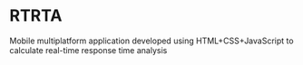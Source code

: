RTRTA
=====

Mobile multiplatform application developed using HTML+CSS+JavaScript to calculate real-time response time analysis
